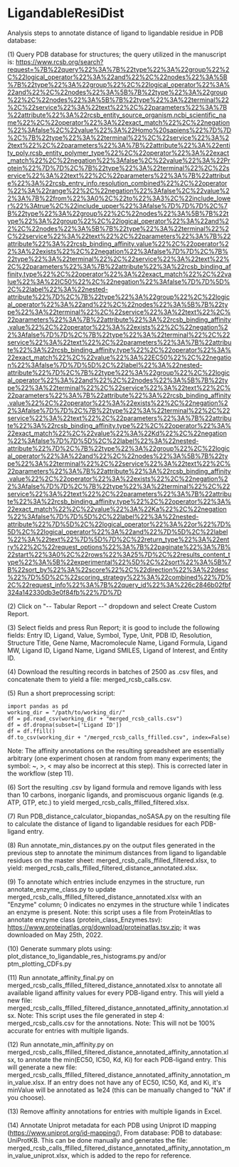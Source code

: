 # LigandableResiDist

Analysis steps to annotate distance of ligand to ligandable residue in PDB database:

(1) Query PDB database for structures; the query utilized in the manuscript is:
https://www.rcsb.org/search?request=%7B%22query%22%3A%7B%22type%22%3A%22group%22%2C%22logical_operator%22%3A%22and%22%2C%22nodes%22%3A%5B%7B%22type%22%3A%22group%22%2C%22logical_operator%22%3A%22and%22%2C%22nodes%22%3A%5B%7B%22type%22%3A%22group%22%2C%22nodes%22%3A%5B%7B%22type%22%3A%22terminal%22%2C%22service%22%3A%22text%22%2C%22parameters%22%3A%7B%22attribute%22%3A%22rcsb_entity_source_organism.ncbi_scientific_name%22%2C%22operator%22%3A%22exact_match%22%2C%22negation%22%3Afalse%2C%22value%22%3A%22Homo%20sapiens%22%7D%7D%2C%7B%22type%22%3A%22terminal%22%2C%22service%22%3A%22text%22%2C%22parameters%22%3A%7B%22attribute%22%3A%22entity_poly.rcsb_entity_polymer_type%22%2C%22operator%22%3A%22exact_match%22%2C%22negation%22%3Afalse%2C%22value%22%3A%22Protein%22%7D%7D%2C%7B%22type%22%3A%22terminal%22%2C%22service%22%3A%22text%22%2C%22parameters%22%3A%7B%22attribute%22%3A%22rcsb_entry_info.resolution_combined%22%2C%22operator%22%3A%22range%22%2C%22negation%22%3Afalse%2C%22value%22%3A%7B%22from%22%3A0%2C%22to%22%3A3%2C%22include_lower%22%3Atrue%2C%22include_upper%22%3Afalse%7D%7D%7D%2C%7B%22type%22%3A%22group%22%2C%22nodes%22%3A%5B%7B%22type%22%3A%22group%22%2C%22logical_operator%22%3A%22and%22%2C%22nodes%22%3A%5B%7B%22type%22%3A%22terminal%22%2C%22service%22%3A%22text%22%2C%22parameters%22%3A%7B%22attribute%22%3A%22rcsb_binding_affinity.value%22%2C%22operator%22%3A%22exists%22%2C%22negation%22%3Afalse%7D%7D%2C%7B%22type%22%3A%22terminal%22%2C%22service%22%3A%22text%22%2C%22parameters%22%3A%7B%22attribute%22%3A%22rcsb_binding_affinity.type%22%2C%22operator%22%3A%22exact_match%22%2C%22value%22%3A%22IC50%22%2C%22negation%22%3Afalse%7D%7D%5D%2C%22label%22%3A%22nested-attribute%22%7D%2C%7B%22type%22%3A%22group%22%2C%22logical_operator%22%3A%22and%22%2C%22nodes%22%3A%5B%7B%22type%22%3A%22terminal%22%2C%22service%22%3A%22text%22%2C%22parameters%22%3A%7B%22attribute%22%3A%22rcsb_binding_affinity.value%22%2C%22operator%22%3A%22exists%22%2C%22negation%22%3Afalse%7D%7D%2C%7B%22type%22%3A%22terminal%22%2C%22service%22%3A%22text%22%2C%22parameters%22%3A%7B%22attribute%22%3A%22rcsb_binding_affinity.type%22%2C%22operator%22%3A%22exact_match%22%2C%22value%22%3A%22EC50%22%2C%22negation%22%3Afalse%7D%7D%5D%2C%22label%22%3A%22nested-attribute%22%7D%2C%7B%22type%22%3A%22group%22%2C%22logical_operator%22%3A%22and%22%2C%22nodes%22%3A%5B%7B%22type%22%3A%22terminal%22%2C%22service%22%3A%22text%22%2C%22parameters%22%3A%7B%22attribute%22%3A%22rcsb_binding_affinity.value%22%2C%22operator%22%3A%22exists%22%2C%22negation%22%3Afalse%7D%7D%2C%7B%22type%22%3A%22terminal%22%2C%22service%22%3A%22text%22%2C%22parameters%22%3A%7B%22attribute%22%3A%22rcsb_binding_affinity.type%22%2C%22operator%22%3A%22exact_match%22%2C%22value%22%3A%22Kd%22%2C%22negation%22%3Afalse%7D%7D%5D%2C%22label%22%3A%22nested-attribute%22%7D%2C%7B%22type%22%3A%22group%22%2C%22logical_operator%22%3A%22and%22%2C%22nodes%22%3A%5B%7B%22type%22%3A%22terminal%22%2C%22service%22%3A%22text%22%2C%22parameters%22%3A%7B%22attribute%22%3A%22rcsb_binding_affinity.value%22%2C%22operator%22%3A%22exists%22%2C%22negation%22%3Afalse%7D%7D%2C%7B%22type%22%3A%22terminal%22%2C%22service%22%3A%22text%22%2C%22parameters%22%3A%7B%22attribute%22%3A%22rcsb_binding_affinity.type%22%2C%22operator%22%3A%22exact_match%22%2C%22value%22%3A%22Ka%22%2C%22negation%22%3Afalse%7D%7D%5D%2C%22label%22%3A%22nested-attribute%22%7D%5D%2C%22logical_operator%22%3A%22or%22%7D%5D%2C%22logical_operator%22%3A%22and%22%7D%5D%2C%22label%22%3A%22text%22%7D%5D%7D%2C%22return_type%22%3A%22entry%22%2C%22request_options%22%3A%7B%22paginate%22%3A%7B%22start%22%3A0%2C%22rows%22%3A25%7D%2C%22results_content_type%22%3A%5B%22experimental%22%5D%2C%22sort%22%3A%5B%7B%22sort_by%22%3A%22score%22%2C%22direction%22%3A%22desc%22%7D%5D%2C%22scoring_strategy%22%3A%22combined%22%7D%2C%22request_info%22%3A%7B%22query_id%22%3A%226c2846b02fbf324a142330db3e0f84fb%22%7D%7D

(2) Click on "-- Tabular Report --" dropdown and select Create Custom Report.

(3) Select fields and press Run Report; it is good to include the following fields:
Entry ID, Ligand, Value, Symbol, Type, Unit, PDB ID, Resolution, Structure Title, Gene Name, Macromolecule Name, Ligand Formula, Ligand MW, Ligand ID, Ligand Name, Ligand SMILES, Ligand of Interest, and Entity ID. 

(4) Download the resulting records in batches of 2500 as .csv files, and concatenate them to yield a file: merged_rcsb_calls.csv.

(5) Run a short preprocessing script:

```
import pandas as pd
working_dir = "/path/to/working_dir/"
df = pd.read_csv(working_dir + "merged_rcsb_calls.csv")
df = df.dropna(subset=['Ligand ID'])
df = df.ffill()
df.to_csv(working_dir + "/merged_rcsb_calls_ffilled.csv", index=False)
```

Note: The affinity annotations on the resulting spreadsheet are essentially arbitrary (one experiment chosen at random from many experiments; the symbol: ~, >, < may also be incorrect at this step). This is corrected later in the workflow (step 11).

(6) Sort the resulting .csv by ligand formula and remove ligands with less than 10 carbons, inorganic ligands, and promiscuous organic ligands (e.g. ATP, GTP, etc.) to yield merged_rcsb_calls_ffilled_filtered.xlsx.

(7) Run PDB_distance_calculator_biopandas_noSASA.py on the resulting file to calculate the distance of ligand to ligandable residues for each PDB-ligand entry.

(8) Run annotate_min_distances.py on the output files generated in the previous step to annotate the minimum distances from ligand to ligandable residues on the master sheet: merged_rcsb_calls_ffilled_filtered.xlsx, to yield: merged_rcsb_calls_ffilled_filtered_distance_annotated.xlsx.

(9) To annotate which entries include enzymes in the structure, run annotate_enzyme_class.py to update merged_rcsb_calls_ffilled_filtered_distance_annotated.xlsx with an "Enzyme" column; 0 indicates no enzymes in the structure while 1 indicates an enzyme is present. Note: this script uses a file from ProteinAtlas to annotate enzyme class (protein_class_Enzymes.tsv): https://www.proteinatlas.org/download/proteinatlas.tsv.zip; it was downloaded on May 25th, 2022.

(10) Generate summary plots using: plot_distance_to_ligandable_res_histograms.py and/or ptm_plotting_CDFs.py

(11) Run annotate_affinity_final.py on merged_rcsb_calls_ffilled_filtered_distance_annotated.xlsx to annotate all available ligand affinity values for every PDB-ligand entry. This will yield a new file: merged_rcsb_calls_ffilled_filtered_distance_annotated_affinity_annotation.xlsx. Note: This script uses the file generated in step 4: merged_rcsb_calls.csv for the annotations. Note: This will not be 100% accurate for entries with multiple ligands.

(12) Run annotate_min_affinity.py on merged_rcsb_calls_ffilled_filtered_distance_annotated_affinity_annotation.xlsx, to annotate the min(EC50, IC50, Kd, Ki) for each PDB-ligand entry. This will generate a new file: merged_rcsb_calls_ffilled_filtered_distance_annotated_affinity_annotation_min_value.xlsx. If an entry does not have any of EC50, IC50, Kd, and Ki, it's minValue will be annotated as 1e24 (this can be manually changed to "NA" if you choose).

(13) Remove affinity annotations for entries with multiple ligands in Excel.

(14) Annotate Uniprot metadata for each PDB using Uniprot ID mapping (https://www.uniprot.org/id-mapping/), From database: PDB to database: UniProtKB. This can be done manually and generates the file: merged_rcsb_calls_ffilled_filtered_distance_annotated_affinity_annotation_min_value_uniprot.xlsx, which is added to the repo for reference.


